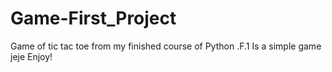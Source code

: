 # Game-First_Project
Game of tic tac toe from my finished course of Python .F.1
Is a simple game jeje Enjoy!
